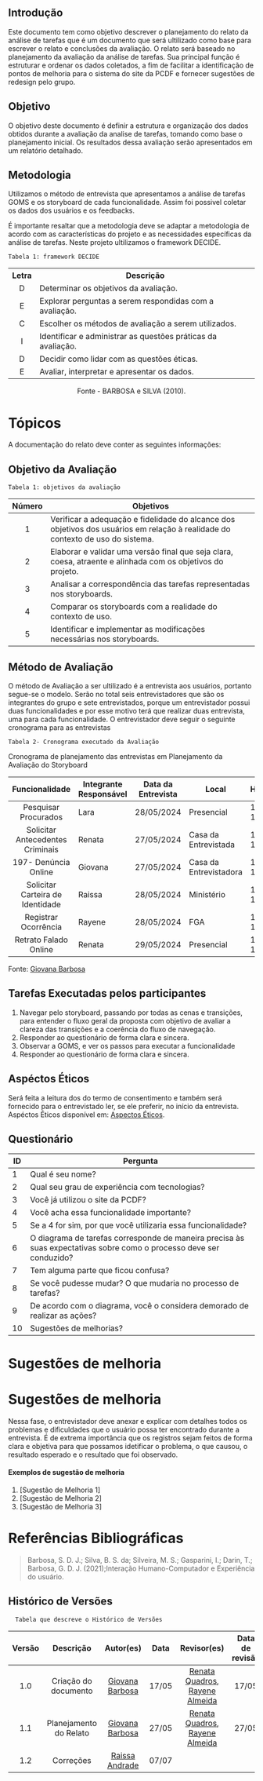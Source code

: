 ## Introdução
Este documento tem como objetivo descrever o planejamento do relato da análise de tarefas que é um documento que será ultilizado como base para escrever o relato e conclusões da avaliação. O relato será baseado no planejamento da avaliação da análise de tarefas. Sua principal função é estruturar e ordenar os dados coletados, a fim de facilitar a identificação de pontos de melhoria para o sistema do site da PCDF e fornecer sugestões de redesign pelo grupo.

## Objetivo
O objetivo deste documento é  definir a estrutura e organização dos dados obtidos durante a avaliação da analise de tarefas, tomando como base o planejamento inicial. Os resultados dessa avaliação serão apresentados em um relatório detalhado.

## Metodologia 
Utilizamos o método de entrevista que apresentamos a análise de tarefas GOMS e os storyboard de cada funcionalidade. Assim foi possivel coletar os dados dos usuários e os feedbacks.

É importante resaltar que a metodologia deve se adaptar a metodologia de acordo com as características do projeto e as necessidades específicas da análise de tarefas. Neste projeto ultilizamos o framework DECIDE.

    Tabela 1: framework DECIDE
<div align="center">
<table>
  <tr>
    <th>Letra</th>
    <th>Descrição</th>
  </tr>
  <tr>
    <td align="center">D</td>
    <td>Determinar os objetivos da avaliação.</td>
  </tr>
  <tr>
    <td align="center">E</td>
    <td>Explorar perguntas a serem respondidas com a avaliação.</td>
  </tr>
  <tr>
    <td align="center">C</td>
    <td>Escolher os métodos de avaliação a serem utilizados.</td>
  </tr>
  <tr>
    <td align="center">I</td>
    <td>Identificar e administrar as questões práticas da avaliação.</td>
  </tr>
  <tr>
    <td align="center">D</td>
    <td>Decidir como lidar com as questões éticas.</td>
  </tr>
  <tr>
    <td align="center">E</td>
    <td>Avaliar, interpretar e apresentar os dados.</td>
  </tr>
</table>

Fonte - BARBOSA e SILVA (2010).

</div>

# Tópicos 
A documentação do relato deve conter as seguintes informações:

## Objetivo da Avaliação

    Tabela 1: objetivos da avaliação
| Número | Objetivos |
| :-----: | ----------------------------------------------------------------------------------------------------------|
| 1 | Verificar a adequação e fidelidade do alcance dos objetivos dos usuários em relação à realidade do contexto de uso do sistema. |
| 2 | Elaborar e validar uma versão final que seja clara, coesa, atraente e alinhada com os objetivos do projeto. |
| 3 | Analisar a correspondência das tarefas representadas nos storyboards. |
| 4 | Comparar os storyboards com a realidade do contexto de uso. | 
| 5 | Identificar e implementar as modificações necessárias nos storyboards. | 

## Método de Avaliação
O método de Avaliação a ser ultilizado é a entrevista aos usuários, portanto segue-se o modelo. Serão no total seis entrevistadores que são os integrantes do grupo e sete entrevistados, porque um entrevistador possui duas funcionalidades e por esse motivo terá que realizar duas entrevista, uma para cada funcionalidade. O entrevistador deve seguir o seguinte cronograma para as entrevistas

    Tabela 2- Cronograma executado da Avaliação
Cronograma de planejamento das entrevistas em Planejamento da Avaliação do Storyboard

| Funcionalidade                   | Integrante Responsável | Data da Entrevista | Local     | Horário | Entrevistado       | Relator           | Data do Relato  |
|:--------------------------------:|------------------------|--------------------|-----------|---------|--------------------|-------------------|-----------------|
| Pesquisar Procurados             | Lara                   | 28/05/2024         | Presencial| 16:00-16:10   | Clarismenia | Lara | 31/05/2024      |
| Solicitar Antecedentes Criminais | Renata                 | 27/05/2024         | Casa da Entrevistada| 12:00-12:10    | Luísa Ataídes | Rayene | 02/06/2024      |
| 197- Denúncia Online             | Giovana                | 27/05/2024         | Casa da Entrevistadora| 16:00-16:10   | Débora | Rayene | 02/06/2024      |
| Solicitar Carteira de Identidade | Raissa                 | 28/05/2024         | Ministério| 13:20-13:30   | Júlio | Rayene  | 31/05/2024      |
| Registrar Ocorrência             | Rayene                 | 28/05/2024          | FGA | 10:07-10:17   | Victor Moreira | Rayene  | 29/05/2024      |
| Retrato Falado Online            | Renata                 | 29/05/2024         | Presencial | 14:10-14:20  | Heder Cardoso | Rayene  | 02/06/2024      |

Fonte: [Giovana Barbosa](https://github.com/gio221)

## Tarefas Executadas pelos participantes
1. Navegar pelo storyboard, passando por todas as cenas e transições, para entender o fluxo geral da proposta com objetivo de avaliar a clareza das transições e a coerência do fluxo de navegação.
2. Responder ao questionário de forma clara e sincera.
3. Observar a GOMS, e ver os passos para executar a funcionalidade
4. Responder ao questionário de forma clara e sincera.



## Aspéctos Éticos
Será feita a leitura dos do termo de consentimento e também será fornecido para o entrevistado ler, se ele preferir, no início da entrevista. Aspéctos Éticos disponível em: [Aspectos Éticos](../../../analise_requisitos1/aspectos_éticos.md).

## Questionário
| ID  | Pergunta|
|-----|---------------------------------------------------------------------------------------------------------------|
| 1   | Qual é seu nome?                                                                                              |
| 2   | Qual seu grau de experiência com tecnologias?                                                                 |
| 3   | Você já utilizou o site da PCDF?                                                                              |
| 4   | Você acha essa funcionalidade importante?                                                                     |
| 5   | Se a 4 for sim, por que você utilizaria essa funcionalidade?                                                  |
| 6   | O diagrama de tarefas corresponde de maneira precisa às suas expectativas sobre como o processo deve ser conduzido?  |
| 7   | Tem alguma parte que ficou confusa?                                                                           |
| 8   | Se você pudesse mudar? O que mudaria no processo de tarefas?                                                  |
| 9   | De acordo com o diagrama, você o considera demorado de realizar as ações?                                     |
| 10  | Sugestões de melhorias?                                                                                       |



# Sugestões de melhoria
# Sugestões de melhoria
Nessa fase, o entrevistador deve anexar e explicar com detalhes todos os problemas e dificuldades que o usuário possa ter encontrado durante a entrevista. É de extrema importância que os registros sejam feitos de forma clara e objetiva para que possamos idetificar o problema, o que causou, o resultado esperado e o resultado que foi observado.

#### Exemplos de sugestão de melhoria

1. [Sugestão de Melhoria 1]
2. [Sugestão de Melhoria 2]
3. [Sugestão de Melhoria 3]


# Referências Bibliográficas    
>Barbosa, S. D. J.; Silva, B. S. da; Silveira, M. S.; Gasparini, I.; Darin, T.; Barbosa, G. D. J. (2021);Interação Humano-Computador e Experiência do usuário.

## Histórico de Versões
      Tabela que descreve o Histórico de Versões

|     Versão       |     Descrição      |      Autor(es)      | Data           |  Revisor(es)          |Data de revisão|
| :----------------------------------------------------------: | :-------------------------------: | :-------------------------------------------------: | :-------------------------------: |  :-------------------------------: | :-------------------------------: |
| 1.0 | Criação do documento | [Giovana Barbosa](https://github.com/gio221)  | 17/05 |[Renata Quadros](https://github.com/Renatinha28), [Rayene Almeida](https://github.com/rayenealmeida)  | 17/05 |
| 1.1 | Planejamento do Relato | [Giovana Barbosa](https://github.com/gio221)  | 27/05 |[Renata Quadros](https://github.com/Renatinha28), [Rayene Almeida](https://github.com/rayenealmeida)  | 27/05 |
|1.2|Correções | [Raissa Andrade](https://github.com/RaissaAndradeS) | 07/07
